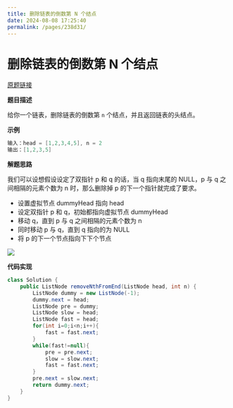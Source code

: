 ```yaml
---
title: 删除链表的倒数第 N 个结点
date: 2024-08-08 17:25:40
permalink: /pages/238d31/
---
```

# 删除链表的倒数第 N 个结点

[原题链接](https://leetcode.cn/problems/remove-nth-node-from-end-of-list/)

**题目描述**

给你一个链表，删除链表的倒数第 `n` 个结点，并且返回链表的头结点。

**示例**

```java
输入：head = [1,2,3,4,5], n = 2
输出：[1,2,3,5]
```

**解题思路**

我们可以设想假设设定了双指针 p 和 q 的话，当 q 指向末尾的 NULL，p 与 q 之间相隔的元素个数为 n 时，那么删除掉 p 的下一个指针就完成了要求。

- 设置虚拟节点 dummyHead 指向 head
- 设定双指针 p 和 q，初始都指向虚拟节点 dummyHead
- 移动 q，直到 p 与 q 之间相隔的元素个数为 n
- 同时移动 p 与 q，直到 q 指向的为 NULL
- 将 p 的下一个节点指向下下个节点

![](http://img.topjavaer.cn/img/删除链表nth.gif)

**代码实现**

```java
class Solution {
    public ListNode removeNthFromEnd(ListNode head, int n) {
        ListNode dummy = new ListNode(-1);
        dummy.next = head;
        ListNode pre = dummy;
        ListNode slow = head;
        ListNode fast = head;
        for(int i=0;i<n;i++){
            fast = fast.next;
        }
        while(fast!=null){
            pre = pre.next;
            slow = slow.next;
            fast = fast.next;
        }
        pre.next = slow.next;
        return dummy.next;
    }
}
```

